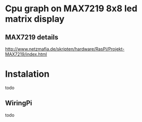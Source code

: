 # Cpu graph on MAX7219 8x8 led matrix display

## MAX7219 details
http://www.netzmafia.de/skripten/hardware/RasPi/Projekt-MAX7219/index.html


# Instalation
todo

## WiringPi
todo